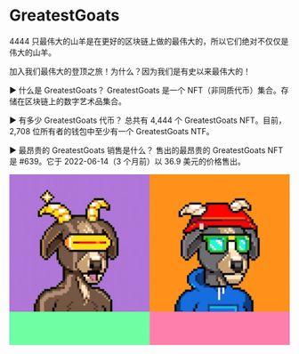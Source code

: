 # GreatestGoats

4444 只最伟大的山羊是在更好的区块链上做的最伟大的，所以它们绝对不仅仅是伟大的山羊。

加入我们最伟大的登顶之旅！为什么？因为我们是有史以来最伟大的！

▶ 什么是 GreatestGoats？
GreatestGoats 是一个 NFT（非同质代币）集合。存储在区块链上的数字艺术品集合。

▶ 有多少 GreatestGoats 代币？
总共有 4,444 个 GreatestGoats NFT。目前，2,708 位所有者的钱包中至少有一个 GreatestGoats NTF。

▶ 最昂贵的 GreatestGoats 销售是什么？
售出的最昂贵的 GreatestGoats NFT 是 #639。它于 2022-06-14（3 个月前）以 36.9 美元的价格售出。

![nft](5123223_new.png)
